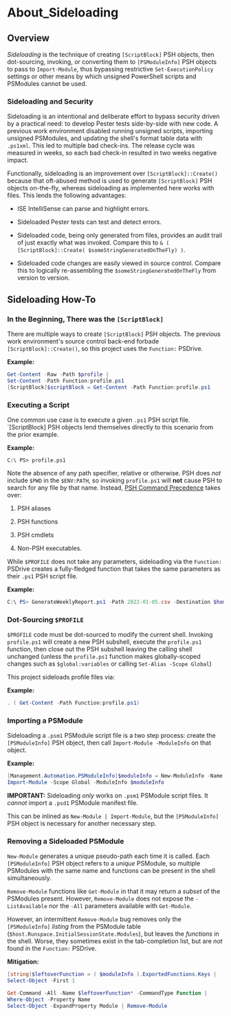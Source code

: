 # About_Sideloading

## Overview

_Sideloading_ is the technique of creating `[ScriptBlock]` PSH objects, then dot-sourcing, invoking, or converting them to `[PSModuleInfo]` PSH objects to pass to `Import-Module`, thus bypassing restrictive `Set-ExecutionPolicy` settings or other means by which unsigned PowerShell scripts and PSModules cannot be used.

### Sideloading and Security

Sideloading is an intentional and deliberate effort to bypass security driven by a practical need: to develop Pester tests side-by-side with new code. A previous work environment disabled running unsigned scripts, importing unsigned PSModules, and updating the shell's format table data with `.ps1xml`. This led to multiple bad check-ins. The release cycle was measured in weeks, so each bad check-in resulted in two weeks negative impact.

Functionally, sideloading is an improvement over `[ScriptBlock]::Create()` because that oft-abused method is used to generate `[ScriptBlock]` PSH objects on-the-fly, whereas sideloading as implemented here works with files. This lends the following advantages:

- ISE IntelliSense can parse and highlight errors.

- Sideloaded Pester tests can test and detect errors.

- Sideloaded code, being only generated from files, provides an audit trail of just exactly what was invoked. Compare this to `& ( [ScriptBlock]::Create( $someStringGeneratedOnTheFly) )`.

- Sideloaded code changes are easily viewed in source control. Compare this to logically re-assembling the `$someStringGeneratedOnTheFly` from version to version.

## Sideloading How-To

### In the Beginning, There was the `[ScriptBlock]`

There are multiple ways to create `[ScriptBlock]` PSH objects. The previous work environment's source control back-end forbade `[ScriptBlock]::Create()`, so this project uses the `Function:` PSDrive.

**Example:**

```PowerShell
Get-Content -Raw -Path $profile |
Set-Content -Path Function:profile.ps1
[ScriptBlock]$scriptBlock = Get-Content -Path Function:profile.ps1
```

### Executing a Script

One common use case is to execute a given `.ps1` PSH script file. `[ScriptBlock] PSH objects lend themselves directly to this scenario from the prior example.

**Example:**

```PowerShel
C:\ PS> profile.ps1
```

Note the absence of any path specifier, relative or otherwise. PSH does _not_ include `$PWD` in the `$ENV:PATH`, so invoking `profile.ps1` will **not** cause PSH to search for any file by that name. Instead, [PSH Command Precedence](https://docs.microsoft.com/en-us/powershell/module/microsoft.powershell.core/about/about_command_precedence?view=powershell-5.1) takes over:

1. PSH aliases

1. PSH functions

1. PSH cmdlets

1. Non-PSH executables.

While `$PROFILE` does not take any parameters, sideloading via the `Function:` PSDrive creates a fully-fledged function that takes the same parameters as their `.ps1` PSH script file.

**Example:**

```PowerShell
C:\ PS> GenerateWeeklyReport.ps1 -Path 2022-01-05.csv -Destination $home\Reports\FY22Q3W1-sales.txt -Type Sales, Preorders
```

### Dot-Sourcing `$PROFILE`

`$PROFILE` code must be dot-sourced to modify the current shell. Invoking `profile.ps1` will create a new PSH subshell, execute the `profile.ps1` function, then close out the PSH subshell leaving the calling shell unchanged (unless the `profile.ps1` function makes globally-scoped changes such as `$global:variables` or calling `Set-Alias -Scope Global`)

This project sideloads profile files via:

**Example:**

```PowerShell
. ( Get-Content -Path Function:profile.ps1)
```

### Importing a PSModule

Sideloading a `.psm1` PSModule script file is a two step process: create the `[PSModuleInfo]` PSH object, then call `Import-Module -ModuleInfo` on that object.

**Example:**

```PowerShell
[Management.Automation.PSModuleInfo]$moduleInfo = New-ModuleInfo -Name $moduleName -ScriptBlock $scriptBlock
Import-Module -Scope Global -ModuleInfo $moduleInfo
```

**IMPORTANT:** Sideloading _only_ works on `.psm1` PSModule script files. It _cannot_ import a `.psd1` PSModule manifest file.

This can be inlined as `New-Module | Import-Module`, but the `[PSModuleInfo]` PSH object is necessary for another necessary step.

### Removing a Sideloaded PSModule

`New-Module` generates a unique pseudo-path each time it is called. Each `[PSModuleInfo]` PSH object refers to a _unique_ PSModule, so multiple PSModules with the same name and functions can be present in the shell simultaneously.

`Remove-Module` functions like `Get-Module` in that it may return a _subset_ of the PSModules present. However, `Remove-Module` does not expose the `-ListAvailable` nor the `-All` parameters available with `Get-Module`.

However, an intermittent `Remove-Module` bug removes only the `[PSModuleInfo]` _listing_ from the PSModule table (`$host.Runspace.InitialSessionState.Modules`), but leaves the _functions_ in the shell. Worse, they sometimes exist in the tab-completion list, but are _not_ found in the `Function:` PSDrive.

**Mitigation:**

```PowerShell
[string]$leftoverFunction = ( $moduleInfo ).ExportedFunctions.Keys |
Select-Object -First 1

Get-Command -All -Name $leftoverFunction* -CommandType Function |
Where-Object -Property Name
Select-Object -ExpandProperty Module | Remove-Module
```
